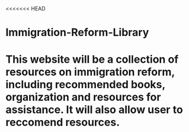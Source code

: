<<<<<<< HEAD
# Immigration-Reform-Library

This website will be  a collection of resources on immigration reform, including recommended books, organization and resources for assistance. It will also allow user to reccomend resources.
=======
